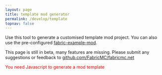 ```yaml
---
layout: page
title: template mod generator
permalink: /develop/template
topnav: false
---
```


Use this tool to generate a customised template mod project. You can also use the pre-configured <a href="https://github.com/FabricMC/fabric-example-mod">fabric-example-mod</a>.

This page is still in beta, many features are missing. Please submit any suggestions or feedback to <a href="https://github.com/FabricMC/fabricmc.net">github.com/FabricMC/fabricmc.net</a>

<noscript style="color:red">You need Javascript to generate a mod template</noscript>
<div class="fabric-component" data-component="Template"></div>

<script type="text/javascript" src="/scripts/main.js"></script>
<link href="/scripts/style.css" rel="stylesheet">
